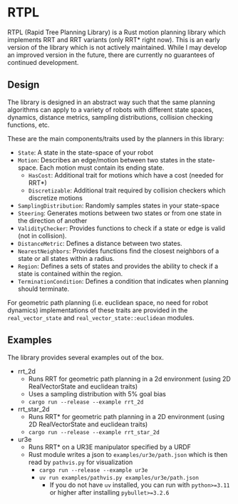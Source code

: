 # RTPL

RTPL (Rapid Tree Planning Library) is a Rust motion planning library which implements RRT and RRT variants (only RRT* right now). 
This is an early version of the library which is not actively maintained. While I may develop an improved version in the future,  there are currently no guarantees of continued development.

## Design
The library is designed in an abstract way such that the same planning algorithms can apply to a variety of robots with different state spaces, dynamics, distance metrics, sampling distributions, collision checking functions, etc.

These are the main components/traits used by the planners in this library:
- `State`: A state in the state-space of your robot
- `Motion`: Describes an edge/motion between two states in the state-space. Each motion must contain its ending state.
  - `HasCost`: Additional trait for motions which have a cost (needed for RRT*)
  - `Discretizable`: Additional trait required by collision checkers which discretize motions
- `SamplingDistribution`: Randomly samples states in your state-space
- `Steering`: Generates motions between two states or from one state in the direction of another
- `ValidityChecker`: Provides functions to check if a state or edge is valid (not in collision).
- `DistanceMetric`: Defines a distance between two states.
- `NearestNeighbors`: Provides functions find the closest neighbors of a state or all states within a radius.
- `Region`: Defines a sets of states and provides the ability to check if a state is contained within the region.
- `TerminationCondition`: Defines a condition that indicates when planning should terminate.

For geometric path planning (i.e. euclidean space, no need for robot dynamics) implementations of these traits are provided in the `real_vector_state` and `real_vector_state::euclidean` modules.

## Examples
The library provides several examples out of the box.
- rrt_2d
  - Runs RRT for geometric path planning in a 2d environment (using 2D RealVectorState and euclidean traits)
  - Uses a sampling distribution with 5% goal bias
  - `cargo run --release --example rrt_2d`
- rrt_star_2d
  - Runs RRT* for geometric path planning in a 2D environment (using 2D RealVectorState and euclidean traits)
  - `cargo run --release --example rrt_star_2d`
- ur3e
  - Runs RRT* on a UR3E manipulator specified by a URDF
  - Rust module writes a json to `examples/ur3e/path.json` which is then read by `pathvis.py` for visualization
    - `cargo run --release --example ur3e`
    - `uv run examples/pathvis.py examples/ur3e/path.json` 
      - If you do not have `uv` installed, you can run with `python>=3.11` or higher after installing `pybullet>=3.2.6`
